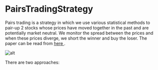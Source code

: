 # PairsTradingStrategy
Pairs trading is a strategy in which we use various statistical methods to  pair-up 2 stocks whose prices have moved together in the past and are potentially market neutral. We monitor the spread between the prices and when these prices diverge, we short the winner and buy the loser. The paper can be read from [here ](https://www.researchgate.net/publication/227624374_Pairs_Trading).

![alt](./images/pair-trading-concept.png)
 

There are two approaches:
